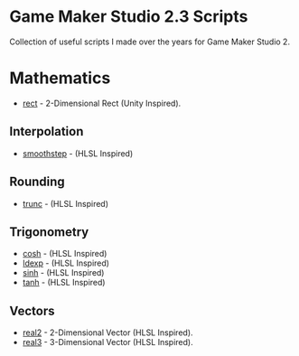 # Game Maker Studio 2.3 Scripts
Collection of useful scripts I made over the years for Game Maker Studio 2.

# Mathematics
- [rect](/Mathematics/rect.gml) - 2-Dimensional Rect (Unity Inspired).
## Interpolation
- [smoothstep](/Mathematics/Interpolation/smoothstep.gml) - (HLSL Inspired)
## Rounding
- [trunc](/Mathematics/Rounding/trunc.gml) - (HLSL Inspired)
## Trigonometry
- [cosh](/Mathematics/Trigonometry/cosh.gml) - (HLSL Inspired)
- [ldexp](/Mathematics/Trigonometry/ldexp.gml) - (HLSL Inspired)
- [sinh](/Mathematics/Trigonometry/sinh.gml) - (HLSL Inspired)
- [tanh](/Mathematics/Trigonometry/tanh.gml) - (HLSL Inspired)
## Vectors
- [real2](/Mathematics/Vectors/real2.gml) - 2-Dimensional Vector (HLSL Inspired).
- [real3](/Mathematics/Vectors/real3.gml) - 3-Dimensional Vector (HLSL Inspired).
